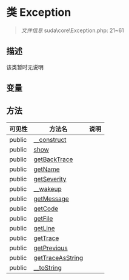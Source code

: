 #  类 Exception

> *文件信息* suda\core\Exception.php: 21~61



## 描述

该类暂时无说明


## 变量


## 方法


| 可见性 | 方法名 | 说明 |
|--------|-------|------|
| public |[__construct](Exception/__construct.md) |  |
| public |[show](Exception/show.md) |  |
| public |[getBackTrace](Exception/getBackTrace.md) |  |
| public |[getName](Exception/getName.md) |  |
| public |[getSeverity](Exception/getSeverity.md) |  |
| public |[__wakeup](Exception/__wakeup.md) |  |
| public |[getMessage](Exception/getMessage.md) |  |
| public |[getCode](Exception/getCode.md) |  |
| public |[getFile](Exception/getFile.md) |  |
| public |[getLine](Exception/getLine.md) |  |
| public |[getTrace](Exception/getTrace.md) |  |
| public |[getPrevious](Exception/getPrevious.md) |  |
| public |[getTraceAsString](Exception/getTraceAsString.md) |  |
| public |[__toString](Exception/__toString.md) |  |
